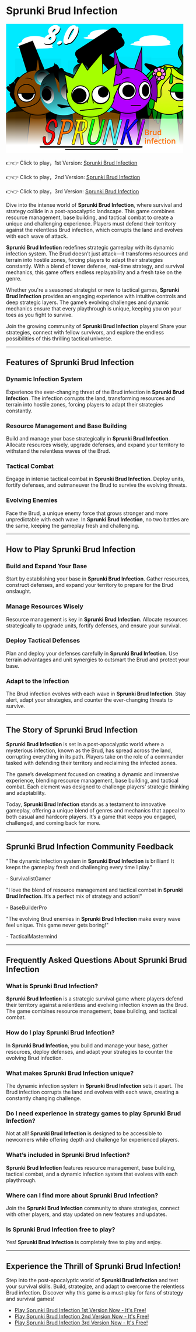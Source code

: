 # Sprunki Brud Infection

![Sprunki Brud Infection](https://raw.githubusercontent.com/sprunkiscrunkly/sprunki-brud-infection/refs/heads/main/sprunki-brud-infection.png "Sprunki Brud Infection")

👉👉 Click to play，1st Version: [Sprunki Brud Infection](https://sprunksters.com/sprunki-brud-infection/ "Sprunki Brud Infection")

👉👉 Click to play，2nd Version: [Sprunki Brud Infection](https://sprunkiscrunkly.com/sprunki-brud-infection/ "Sprunki Brud Infection")

👉👉 Click to play，3rd Version: [Sprunki Brud Infection](https://sprunkipyramixed.com/sprunki-brud-infection/ "Sprunki Brud Infection")

Dive into the intense world of **Sprunki Brud Infection**, where survival and strategy collide in a post-apocalyptic landscape. This game combines resource management, base building, and tactical combat to create a unique and challenging experience. Players must defend their territory against the relentless Brud infection, which corrupts the land and evolves with each wave of attack.

**Sprunki Brud Infection** redefines strategic gameplay with its dynamic infection system. The Brud doesn’t just attack—it transforms resources and terrain into hostile zones, forcing players to adapt their strategies constantly. With a blend of tower defense, real-time strategy, and survival mechanics, this game offers endless replayability and a fresh take on the genre.

Whether you're a seasoned strategist or new to tactical games, **Sprunki Brud Infection** provides an engaging experience with intuitive controls and deep strategic layers. The game’s evolving challenges and dynamic mechanics ensure that every playthrough is unique, keeping you on your toes as you fight to survive.

Join the growing community of **Sprunki Brud Infection** players! Share your strategies, connect with fellow survivors, and explore the endless possibilities of this thrilling tactical universe.

---

## Features of Sprunki Brud Infection

### Dynamic Infection System

Experience the ever-changing threat of the Brud infection in **Sprunki Brud Infection**. The infection corrupts the land, transforming resources and terrain into hostile zones, forcing players to adapt their strategies constantly.

### Resource Management and Base Building

Build and manage your base strategically in **Sprunki Brud Infection**. Allocate resources wisely, upgrade defenses, and expand your territory to withstand the relentless waves of the Brud.

### Tactical Combat

Engage in intense tactical combat in **Sprunki Brud Infection**. Deploy units, fortify defenses, and outmaneuver the Brud to survive the evolving threats.

### Evolving Enemies

Face the Brud, a unique enemy force that grows stronger and more unpredictable with each wave. In **Sprunki Brud Infection**, no two battles are the same, keeping the gameplay fresh and challenging.

---

## How to Play Sprunki Brud Infection

### Build and Expand Your Base

Start by establishing your base in **Sprunki Brud Infection**. Gather resources, construct defenses, and expand your territory to prepare for the Brud onslaught.

### Manage Resources Wisely

Resource management is key in **Sprunki Brud Infection**. Allocate resources strategically to upgrade units, fortify defenses, and ensure your survival.

### Deploy Tactical Defenses

Plan and deploy your defenses carefully in **Sprunki Brud Infection**. Use terrain advantages and unit synergies to outsmart the Brud and protect your base.

### Adapt to the Infection

The Brud infection evolves with each wave in **Sprunki Brud Infection**. Stay alert, adapt your strategies, and counter the ever-changing threats to survive.

---

## The Story of Sprunki Brud Infection

**Sprunki Brud Infection** is set in a post-apocalyptic world where a mysterious infection, known as the Brud, has spread across the land, corrupting everything in its path. Players take on the role of a commander tasked with defending their territory and reclaiming the infected zones.

The game’s development focused on creating a dynamic and immersive experience, blending resource management, base building, and tactical combat. Each element was designed to challenge players’ strategic thinking and adaptability.

Today, **Sprunki Brud Infection** stands as a testament to innovative gameplay, offering a unique blend of genres and mechanics that appeal to both casual and hardcore players. It’s a game that keeps you engaged, challenged, and coming back for more.

---

## Sprunki Brud Infection Community Feedback

"The dynamic infection system in **Sprunki Brud Infection** is brilliant! It keeps the gameplay fresh and challenging every time I play."

\- SurvivalistGamer

"I love the blend of resource management and tactical combat in **Sprunki Brud Infection**. It’s a perfect mix of strategy and action!"

\- BaseBuilderPro

"The evolving Brud enemies in **Sprunki Brud Infection** make every wave feel unique. This game never gets boring!"

\- TacticalMastermind

---

## Frequently Asked Questions About Sprunki Brud Infection

### What is Sprunki Brud Infection?

**Sprunki Brud Infection** is a strategic survival game where players defend their territory against a relentless and evolving infection known as the Brud. The game combines resource management, base building, and tactical combat.

### How do I play Sprunki Brud Infection?

In **Sprunki Brud Infection**, you build and manage your base, gather resources, deploy defenses, and adapt your strategies to counter the evolving Brud infection.

### What makes Sprunki Brud Infection unique?

The dynamic infection system in **Sprunki Brud Infection** sets it apart. The Brud infection corrupts the land and evolves with each wave, creating a constantly changing challenge.

### Do I need experience in strategy games to play Sprunki Brud Infection?

Not at all! **Sprunki Brud Infection** is designed to be accessible to newcomers while offering depth and challenge for experienced players.

### What’s included in Sprunki Brud Infection?

**Sprunki Brud Infection** features resource management, base building, tactical combat, and a dynamic infection system that evolves with each playthrough.

### Where can I find more about Sprunki Brud Infection?

Join the **Sprunki Brud Infection** community to share strategies, connect with other players, and stay updated on new features and updates.

### Is Sprunki Brud Infection free to play?

Yes! **Sprunki Brud Infection** is completely free to play and enjoy.

---

## Experience the Thrill of Sprunki Brud Infection!

Step into the post-apocalyptic world of **Sprunki Brud Infection** and test your survival skills. Build, strategize, and adapt to overcome the relentless Brud infection. Discover why this game is a must-play for fans of strategy and survival games!

- [Play Sprunki Brud Infection 1st Version Now - It's Free!](https://sprunksters.com/sprunki-brud-infection/)
- [Play Sprunki Brud Infection 2nd Version Now - It's Free!](https://sprunkiscrunkly.com/sprunki-brud-infection/)
- [Play Sprunki Brud Infection 3rd Version Now - It's Free!](https://sprunkipyramixed.com/sprunki-brud-infection/)
